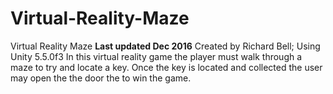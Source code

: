 # Virtual-Reality-Maze
Virtual Reality Maze **Last updated Dec 2016** Created by Richard Bell; Using Unity 5.5.0f3  In this virtual reality game the player must walk through a maze to try and locate a key. Once the key is located and collected the user may open the the door the to win the game.

